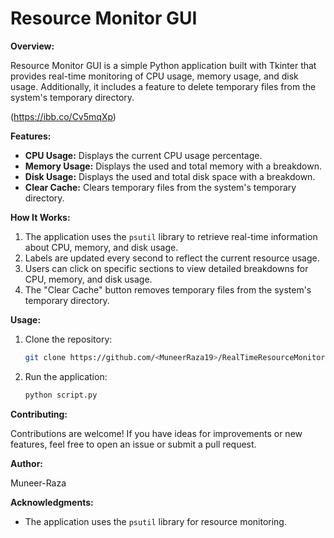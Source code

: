 # Resource Monitor GUI

**Overview:**

Resource Monitor GUI is a simple Python application built with Tkinter that provides real-time monitoring of CPU usage, memory usage, and disk usage. Additionally, it includes a feature to delete temporary files from the system's temporary directory.

(https://ibb.co/Cv5mqXp)

**Features:**

- **CPU Usage:** Displays the current CPU usage percentage.
- **Memory Usage:** Displays the used and total memory with a breakdown.
- **Disk Usage:** Displays the used and total disk space with a breakdown.
- **Clear Cache:** Clears temporary files from the system's temporary directory.

**How It Works:**

1. The application uses the `psutil` library to retrieve real-time information about CPU, memory, and disk usage.
2. Labels are updated every second to reflect the current resource usage.
3. Users can click on specific sections to view detailed breakdowns for CPU, memory, and disk usage.
4. The "Clear Cache" button removes temporary files from the system's temporary directory.

**Usage:**

1. Clone the repository:

    ```bash
    git clone https://github.com/<MuneerRaza19>/RealTimeResourceMonitor.git)
    ```

2. Run the application:

    ```bash
    python script.py
    ```

**Contributing:**

Contributions are welcome! If you have ideas for improvements or new features, feel free to open an issue or submit a pull request.



**Author:**

Muneer-Raza 

**Acknowledgments:**

- The application uses the `psutil` library for resource monitoring.
